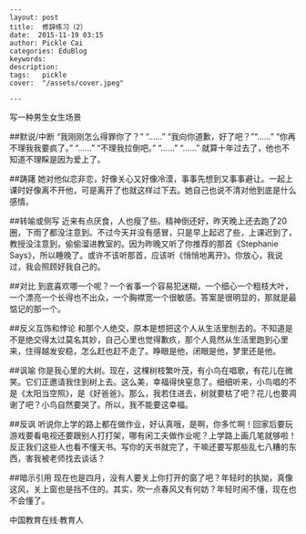 
    ---
    layout: post  
    title:  修辞练习（2）  
    date:  2015-11-19 03:15  
    author: Pickle Cai  
    categories: EduBlog  
    keywords: 
    description:   
    tags:	pickle   
    cover:  "/assets/cover.jpeg"  

    ---  
    
写一种男生女生场景

##默说/中断  “我刚刚怎么得罪你了？”  “……”  “我向你道歉，好了吧？”“……”  “你再不理我我要疯了。”  “……”  “不理我拉倒吧。”  “……”  “……”   就算十年过去了，他也不知道不理睬是因为爱上了。

##踌躇  她对他似恋非恋，好像关心又好像冷漠，事事先想到又事事避让。一起上课时好像离不开他，可是离开了也就这样过下去。她自己也说不清对他到底是什么感情。

##转喻或侧写  近来有点厌食，人也瘦了些。精神倒还好，昨天晚上还去跑了20圈，下雨了都没注意到。不过今天并没有感冒，只是早上起迟了些，上课迟到了，教授没注意到，偷偷溜进教室的。因为昨晚又听了你推荐的那首《Stephanie Says》，所以睡晚了。或许不该听那首，应该听《悄悄地离开》。你放心，我说过，我会照顾好我自己的。

##对比  到底喜欢哪一个呢？一个省事一个容易犯迷糊，一个细心一个粗枝大叶，一个漂亮一个长得也不出众，一个胸襟宽一个很敏感。答案是很明显的，那就是最惦记的那一个。

##反义互饰和悖论  和那个人绝交，原本是想把这个人从生活里刨去的。不知道是不是绝交得太过莫名其妙，自己心里也觉得歉疚，那个人竟然从生活里跑到心里来，住得越发安稳，怎么赶也赶不走了。睁眼是他，闭眼是他，梦里还是他。

##讽喻  你是我心里的大树。现在，这棵树枝繁叶茂，有小鸟在唱歌，有花儿在微笑。它们正邀请我住到树上去。这么美，幸福得快窒息了。细细听来，小鸟唱的不是《太阳当空照》，是《好爸爸》。那么，我若住进去，树就要枯了吧？花儿也要凋谢了吧？小鸟自然要哭了。所以，我不能要这幸福。

##反讽  听说你上学的路上都在做作业，好认真哦，是啊，你多忙啊！回家后要玩游戏要看电视还要跟别人打打架，哪有闲工夫做作业呢？上学路上画几笔就够啦！反正我们这些人也看不懂天书。写你的天书就完了，干嘛还要写那些乱七八糟的东西，害我被老师找去谈话？

##暗示引用    现在也是四月，没有人要关上你打开的窗了吧？年轻时的执拗，真像这风，关上窗也是挡不住的。其实，吹一点春风又有何妨？年轻时闹不懂，现在也不会懂了。

		    
 中国教育在线·教育人

